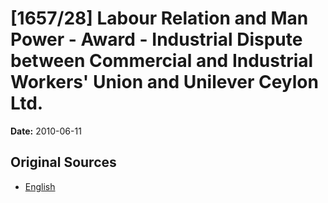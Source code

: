 # [1657/28] Labour Relation and Man Power - Award - Industrial Dispute between Commercial and Industrial Workers' Union and Unilever Ceylon Ltd.

**Date:** 2010-06-11

## Original Sources

- [English](https://documents.gov.lk/view/extra-gazettes/2010/6/1657-28_E.pdf)
